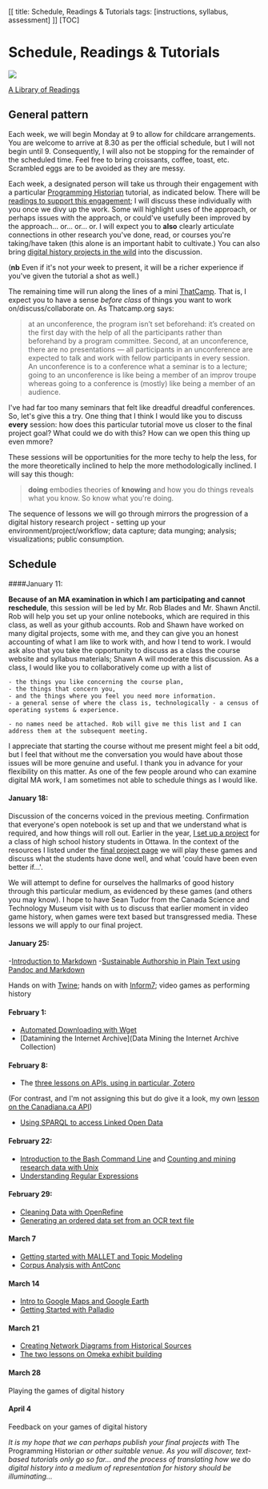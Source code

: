 [[
title: Schedule, Readings & Tutorials
tags: [instructions, syllabus, assessment]
]]
[TOC]

# Schedule, Readings & Tutorials

![](http://programminghistorian.org/gallery/sustainable-authorship-in-plain-text-using-pandoc-and-markdown.png)

[A Library of Readings](library.html)

## General pattern
Each week, we will begin Monday at 9 to allow for childcare arrangements. You are welcome to arrive at 8.30 as per the official schedule, but I will not begin until 9. Consequently, I will also not be stopping for the remainder of the scheduled time. Feel free to bring croissants, coffee, toast, etc. Scrambled eggs are to be avoided as they are messy.

Each week, a designated person will take us through their engagement with a particular [Programming Historian](http://programminghistorian.org/lessons/) tutorial, as indicated below. There will be [readings to support this engagement](library.html); I will discuss these individually with you once we divy up the work. Some will highlight uses of the approach, or perhaps issues with the approach, or could've usefully been improved by the approach... or... or... or. I will expect you to **also** clearly articulate connections in other research you've done, read, or courses you're taking/have taken (this alone is an important habit to cultivate.) You can also bring [digital history projects in the wild](someprojects.html) into the discussion.

(**nb** Even if it's not _your_ week to present, it will be a richer experience if you've given the tutorial a shot as well.)

The remaining time will run along the lines of a mini [ThatCamp](http://thatcamp.org). That is, I expect you to have a sense *before class* of things you want to work on/discuss/collaborate on. As Thatcamp.org says:

>at an unconference, the program isn’t set beforehand: it’s created on the first day with the help of all the participants rather than beforehand by a program committee. Second, at an unconference, there are no presentations — all participants in an unconference are expected to talk and work with fellow participants in every session. An unconference is to a conference what a seminar is to a lecture; going to an unconference is like being a member of an improv troupe whereas going to a conference is (mostly) like being a member of an audience. 

I've had far too many seminars that felt like dreadful dreadful conferences. So, let's give this a try. One thing that I think I would like you to discuss **every** session: how does this particular tutorial move us closer to the final project goal? What could we do with this? How can we open this thing up even mmore?

These sessions will be opportunities for the more techy to help the less, for the more theoretically inclined to help the more methodologically inclined. I will say this though:

> **doing** embodies theories of **knowing** and how you do things reveals what you know. So know what you're doing.

The sequence of lessons we will go through mirrors the progression of a digital history research project - setting up your environment/project/workflow; data capture; data munging; analysis; visualizations; public consumption.

## Schedule

####January 11:

 **Because of an MA examination in which I am participating and cannot reschedule**, this session will be led by Mr. Rob Blades and Mr. Shawn Anctil. Rob will help you set up your online notebooks, which are required in this class, as well as your github accounts. Rob and Shawn have worked on many digital projects, some with me, and they can give you an honest accounting of what I am like to work with, and how I tend to work. I would ask also that you take the opportunity to discuss as a class the course website and syllabus materials; Shawn A will moderate this discussion. As a class, I would like you to collaboratively come up with a list of 

    - the things you like concerning the course plan, 
    - the things that concern you, 
    - and the things where you feel you need more information. 
    - a general sense of where the class is, technologically - a census of operating systems & experience.

    - no names need be attached. Rob will give me this list and I can address them at the subsequent meeting.

I appreciate that starting the course without me present might feel a bit odd, but I feel that without me the conversation you would have about those issues will be more genuine and useful. I thank you in advance for your flexibility on this matter. As one of the few people around who can examine digital MA work, I am sometimes not able to schedule things as I would like.

#### January 18: 

Discussion of the concerns voiced in the previous meeting. Confirmation that everyone's open notebook is set up and that we understand what is required, and how things will roll out. Earlier in the year, [I set up a project](https://github.com/shawngraham/highschoolhistorygaming) for a class of high school history students in Ottawa. In the context of the resources I listed under the [final project page](final-project.html) we will play these games and discuss what the students have done well, and what 'could have been even better if...'. 
 
We will attempt to define for ourselves the hallmarks of good history through this particular medium, as evidenced by these games (and others you may know). I hope to have Sean Tudor from the Canada Science and Technology Museum visit with us to discuss that earlier moment in video game history, when games were text based but transgressed media. These lessons we will apply to our final project.

#### January 25:

-[Introduction to Markdown](http://programminghistorian.org/lessons/getting-started-with-markdown)
-[Sustainable Authorship in Plain Text using Pandoc and Markdown](http://programminghistorian.org/lessons/sustainable-authorship-in-plain-text-using-pandoc-and-markdown)

Hands on with [Twine](http://twinery.org); hands on with [Inform7](http://inform7.com/); video games as performing history

#### February 1:

- [Automated Downloading with Wget](http://programminghistorian.org/lessons/automated-downloading-with-wget)
- [Datamining the Internet Archive](Data Mining the Internet Archive Collection)

#### February 8:

- The [three lessons on APIs, using in particular, Zotero](http://programminghistorian.org/lessons/)

(For contrast, and I'm not assigning this but do give it a look, my own [lesson on the Canadiana.ca API](http://workbook.craftingdigitalhistory.ca/module-2/Exercises/#exercise-3-apis))

- [Using SPARQL to access Linked Open Data](http://programminghistorian.org/lessons/graph-databases-and-SPARQL)

#### February 22:

- [Introduction to the Bash Command Line](http://programminghistorian.org/lessons/intro-to-bash) and [Counting and mining research data with Unix](http://programminghistorian.org/lessons/research-data-with-unix)
- [Understanding Regular Expressions](http://programminghistorian.org/lessons/understanding-regular-expressions) 

#### February 29:

- [Cleaning Data with OpenRefine](http://programminghistorian.org/lessons/cleaning-data-with-openrefine)
- [Generating an ordered data set from an OCR text file](http://programminghistorian.org/lessons/generating-an-ordered-data-set-from-an-OCR-text-file)

#### March 7

- [Getting started with MALLET and Topic Modeling](http://programminghistorian.org/lessons/topic-modeling-and-mallet)
- [Corpus Analysis with AntConc](http://programminghistorian.org/lessons/corpus-analysis-with-antconc)

#### March 14

- [Intro to Google Maps and Google Earth](http://programminghistorian.org/lessons/googlemaps-googleearth)
- [Getting Started with Palladio](http://miriamposner.com/blog/getting-started-with-palladio/)

#### March 21

- [Creating Network Diagrams from Historical Sources](http://programminghistorian.org/lessons/creating-network-diagrams-from-historical-sources)
- [The two lessons on Omeka exhibit building](http://programminghistorian.org/lessons/)

#### March 28

Playing the games of digital history

#### April 4

Feedback on your games of digital history

_It is my hope that we can perhaps publish your final projects with_ The Programming Historian _or other suitable venue. As you will discover, text-based tutorials only go so far... and the process of translating how we_ do _digital history into a medium of representation for history should be illuminating..._



